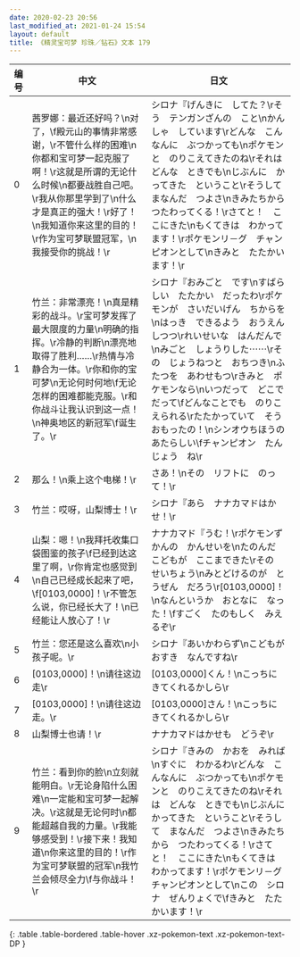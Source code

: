 ```yaml
---
date: 2020-02-23 20:56
last_modified_at: 2021-01-24 15:54
layout: default
title: 《精灵宝可梦 珍珠／钻石》文本 179
---
```

| 编号 | 中文 | 日文 |
| ---- | ---- | ---- |
| 0 | 茜罗娜：最近还好吗？\n对了，\f殿元山的事情非常感谢，\r不管什么样的困难\n你都和宝可梦一起克服了啊！\r这就是所谓的无论什么时候\n都要战胜自己吧。\r我从你那里学到了\n什么才是真正的强大！\r好了！\n我知道你来这里的目的！\r作为宝可梦联盟冠军，\n我接受你的挑战！\r | シロナ『げんきに　してた？\rそう　テンガンざんの　こと\nかんしゃ　しています\rどんな　こんなんに　ぶつかっても\nポケモンと　のりこえてきたのね\rそれは　どんな　ときでも\nじぶんに　かってきた　ということ\rそうして　まなんだ　つよさ\nきみたちから　つたわってくる！\rさてと！　ここにきた\nもくてきは　わかってます！\rポケモンリ－グ　チャンピオンとして\nきみと　たたかいます！\r |
| 1 | 竹兰：非常漂亮！\n真是精彩的战斗。\r宝可梦发挥了最大限度的力量\n明确的指挥。\r冷静的判断\n漂亮地取得了胜利……\r热情与冷静合为一体。\r你和你的宝可梦\n无论何时何地\f无论怎样的困难都能克服。\r和你战斗让我认识到这一点！\n神奥地区的新冠军\f诞生了。\r | シロナ『おみごと　です\nすばらしい　たたかい　だったわ\rポケモンが　さいだいげん　ちからを\nはっき　できるよう　おうえんしつつ\rれいせいな　はんだんで\nみごと　しょうりした⋯⋯\rその　じょうねつと　おちつき\nふたつを　あわせもつ\rきみと　ポケモンなら\nいつだって　どこでだって\fどんなことでも　のりこえられる\rたたかっていて　そう　おもったの！\nシンオウちほうの　あたらしい\fチャンピオン　たんじょう　ね\r |
| 2 | 那么！\n乘上这个电梯！\r | さあ！\nその　リフトに　のって！\r |
| 3 | 竹兰：哎呀，山梨博士！\r | シロナ『あら　ナナカマドはかせ！\r |
| 4 | 山梨：嗯！\n我拜托收集口袋图鉴的孩子\f已经到达这里了啊，\r你肯定也感觉到\n自己已经成长起来了吧，\f[0103,0000]！\r不管怎么说，你已经长大了！\n已经能让人放心了！\r | ナナカマド『うむ！\rポケモンずかんの　かんせいを\nたのんだ　こどもが　ここまできた\rその　せいちょう\nみとどけるのが　とうぜん　だろう\r[0103,0000]！\nなんというか　おとなに　なった！\fすごく　たのもしく　みえるぞ\r |
| 5 | 竹兰：您还是这么喜欢\n小孩子呢。\r | シロナ『あいかわらず\nこどもが　おすき　なんですね\r |
| 6 | [0103,0000]！\n请往这边走\r | [0103,0000]くん！\nこっちに　きてくれるかしら\r |
| 7 | [0103,0000]！\n请往这边走。\r | [0103,0000]さん！\nこっちに　きてくれるかしら\r |
| 8 | 山梨博士也请！\r | ナナカマドはかせも　どうぞ\r |
| 9 | 竹兰：看到你的脸\n立刻就能明白。\r无论身陷什么困难\n一定能和宝可梦一起解决。\r这就是无论何时\n都能超越自我的力量。\r我能够感受到！\r接下来！我知道\n你来这里的目的！\r作为宝可梦联盟的冠军\n我竹兰会倾尽全力\f与你战斗！\r | シロナ『きみの　かおを　みれば\nすぐに　わかるわ\rどんな　こんなんに　ぶつかっても\nポケモンと　のりこえてきたのね\rそれは　どんな　ときでも\nじぶんに　かってきた　ということ\rそうして　まなんだ　つよさ\nきみたちから　つたわってくる！\rさてと！　ここにきた\nもくてきは　わかってます！\rポケモンリ－グ　チャンピオンとして\nこの　シロナ　ぜんりょくで\fきみと　たたかいます！\r |
{: .table .table-bordered .table-hover .xz-pokemon-text .xz-pokemon-text-DP }